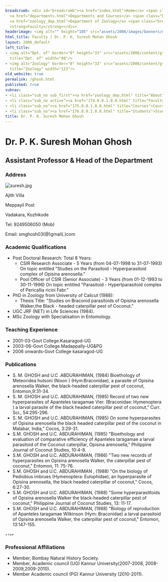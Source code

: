 ```yaml
---
breadcrumb: <div id="breadcrumb"><a href="index.html">Home</a> <span class="breadcrumb_spacer">&gt;</span>
  <a href="departments.html">Departments and Courses</a> <span class="breadcrumb_spacer">&gt;</span>
  <a href="zoology_dep.html">Department of Zoology</a> <span class="breadcrumb_spacer">&gt;</span>
  <strong>Faculty</strong></div>
headerimage: <img alt="" height="105" src="assets/2006/images/banners/departments.jpg" width="472"/>
html_title: Faculty | Dr. P. K. Suresh Mohan Ghosh
layout: 2006_default
left_title:
- <img alt="Dpt. of" border="0" height="33" src="assets/2006/content/gt/fcb6421c7c62628408190d4ca84029e5.png"
  title="Dpt. of" width="98"/>
- <img alt="Zoology" border="0" height="33" src="assets/2006/content/gt/228ec3875f7b4fdb835ee891fa3f5a9d.png"
  title="Zoology" width="123"/>
old_website: true
permalink: /ghosh.html
published: true
subnav:
- <li class="sub_no sub_first"><a href="zoology_dep.html" title="About">About</a></li>
- <li class="sub_no active"><a href="174.0.0.1.0.0.html" title="Faculty">Faculty</a></li>
- <li class="sub_no"><a href="175.0.0.1.0.0.html" title="Courses">Courses</a></li>
- <li class="sub_no"><a href="176.0.0.1.0.0.html" title="Students">Students</a></li>
title: Dr. P. K. Suresh Mohan Ghosh
---
```


# Dr. P. K. Suresh Mohan Ghosh

## Assistant Professor & Head of the Department

### Address

![suresh.jpg](assets/2006/content/assets/2006/images/c87a615036cc8da241e979ddaf601e22.jpg)

Ajith Villa

Meppayil Post

Vadakara, Kozhikode

Tel: 9249506050 (Mob)

Email: smghosh03(@)gmail(.)com

### Academic Qualifications

  * Post Doctoral Research: Total 8 Years:
    * CSIR Research Associate - 5 Years (from 04-07-1998 to 31-07-1993) On topic entitled "Studies on the Parasitoid - Hyperparasitoid complex of Opisina arenosella."
    * Pool Officer of CSIR (Senior Associate) - 3 Years (from 01-12-1993 to 30-11-1996) On topic entitled "Parasitoid - Hypertparasitoid complex of Pericallia ricini Fabr."
  * PhD in Zoology from University of Calicut (1988):
    * Thesis Title: "Studies on Braconid parasitoids of Opisina arenosella Walker,the Black - headed caterpillar pest of Coconut."
  * UGC JRF (NET) in Life Sciences (1984).
  * MSc Zoology with Specialisation in Entomology.

### Teaching Experience

  * 2001-03-Govt College.Kasaragod-UG
  * 2003-06-Govt College.Madappally-UG&PG
  * 2006 onwards-Govt College kasaragod-UG

### Publications

  * S. M. GHOSH and U.C .ABDURAHIMAN, (1984) Bioethology of Meteoridea hutsoni (Nixon ) (Hym:Braconidae), a parasite of Opisina arenosella Walker, the black-headed caterpillar pest of coconut, Entomon,9:31-34.
  * S. M. GHOSH and U.C. ABDURAHIMAN, (1985) Record of two new hyperparasites of Apanteles taragamae Vier. (Braconidae: Hymenoptera ) a larval parasite of the black headed caterpillar pest of coconut," Curr. Sci., 54:295-296.
  * S. M. GHOSH and U.C. ABDURAHIMAN, (1985) On some hyperparasites of Opisina arenosella the black headed caterpillar pest of the coconut in Malabar, India," Cocos, 3:29-31.
  * S.M. GHOSH and U.C. ABDURAHIMAN, (1985) "Bioethology and evaluation of comparative efficiency of Apanteles taragamae a larval parasitoid of the Coconut caterpillar, Opisina arenosella," Philippine Journal of Coconut Studies, 10:4-8.
  * S.M. GHOSH and U.C. ABDURAHIMAN, (1986) "Two new records of hyperparasites on Opisina arenosella Walker, the caterpillar pest of coconut," Entomon, 11: 75-76.
  * S.M. GHOSH and U.C. ABDURAHIMAN , (1988) "On the biology of Pediobius imbrues (Hymenoptera: Eulophidae), an hyperparasite of Opisina arenosella, the black headed caterpillar of coconut," Cocos, 6:27-30.
  * S.M. GHOSH and U.C. ABDURAHIMAN, (1988) "Some hyperparasittoids of Opisina arenosella Walker the black-headed caterpillar pest of coconut," Philippine Journal of Coconut Studies, 13: 11-17.
  * S.M. GHOSH and U.C. ABDURAHIMAN, (1988) "Biology of reproduction of Apanteles taragamae Wilkinson (Hym: Braconidae) a larval parasitoid of Opisina arenosella Walker, the caterpillar pest of coconut," Entomon, 13:147-155.

![](assets/2006/img/article/top_link_0.gif)

### Professional Affiliations

  * Member, Bombay Natural History Society.
  * Member, Academic council (UG) Kannur University(2007-2008, 2008-2009,2009-2010).
  * Member Academic council (PG) Kannur University (2010-2011).